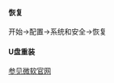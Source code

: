 #### 恢复
开始->配置->系统和安全->恢复
#### U盘重装
[参见微软官网](https://www.microsoft.com/zh-cn/software-download/windows10)